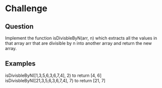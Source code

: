 # Challenge

## Question
Implement the function isDivisbleByN(arr, n) which extracts all the values in that array arr that are divisible by n into another array and return the new array.

## Examples
isDivisbleByN([1,3,5,6,3,6,7,4], 2) to return [4, 6]
isDivisbleByN([21,3,5,6,3,6,7,4], 7) to return [21, 7]